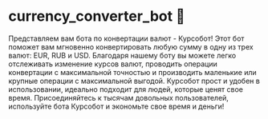 # currency_converter_bot 🔄

Представляем вам бота по конвертации валют - Курсобот! Этот бот поможет вам мгновенно конвертировать любую сумму в одну из трех валют: EUR, RUB и USD. Благодаря нашему боту вы можете легко отслеживать изменение курсов валют, проводить операции конвертации с максимальной точностью и производить маленькие или крупные операции с максимальной выгодой. Курсобот прост и удобен в использовании, идеально подходит для людей, которые ценят свое время. Присоединяйтесь к тысячам довольных пользователей, используйте бота Курсобот и экономьте свое время и деньги!
